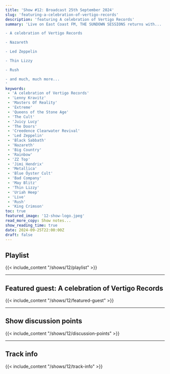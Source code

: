 ```yaml
---
title: 'Show #12: Broadcast 25th September 2024'
slug: 'featuring-a-celebration-of-vertigo-records'
description: 'featuring A celebration of Vertigo Records'
summary: 'Live on East Coast FM, THE SUNDOWN SESSIONS returns with...

- A celebration of Vertigo Records

- Nazareth

- Led Zeppelin

- Thin Lizzy

- Rush

- and much, much more...
'
keywords:
 - 'A celebration of Vertigo Records'
 - 'Lenny Kravitz'
 - 'Masters Of Reality'
 - 'Extreme'
 - 'Queens of the Stone Age'
 - 'The Cult'
 - 'Juicy Lucy'
 - 'The Doors'
 - 'Creedence Clearwater Revival'
 - 'Led Zeppelin'
 - 'Black Sabbath'
 - 'Nazareth'
 - 'Big Country'
 - 'Rainbow'
 - 'ZZ Top'
 - 'Jimi Hendrix'
 - 'Metallica'
 - 'Blue Öyster Cult'
 - 'Bad Company'
 - 'May Blitz'
 - 'Thin Lizzy'
 - 'Uriah Heep'
 - 'Live'
 - 'Rush'
 - 'King Crimson'
toc: true
featured_image: '12-show-logo.jpeg'
read_more_copy: Show notes...
show_reading_time: true
date: 2024-09-25T22:00:00Z
draft: false
---
```


## Playlist
{{< include_content "/shows/12/playlist" >}}

---

## Featured guest: A celebration of Vertigo Records
{{< include_content "/shows/12/featured-guest" >}}

---

## Show discussion points
{{< include_content "/shows/12/discussion-points" >}}

---

## Track info
{{< include_content "/shows/12/track-info" >}}
